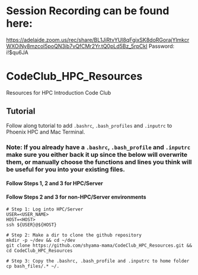 # Session Recording can be found here:
https://adelaide.zoom.us/rec/share/BL1JiRtvYUl8qFgixSK8doRGorajYlmkcrWXOiNy8mzcol5poQN3ib7vQfCMr2Yr.tQ0pLd5Bz_5rpCkI
Password: i!$qu6JA

# CodeClub_HPC_Resources
Resources for HPC Introduction Code Club

## Tutorial
Follow along tutorial to add `.bashrc`, `.bash_profiles` and `.inputrc` to Phoenix HPC and Mac Terminal. 

### Note: If you already have a `.bashrc`, `.bash_profile` and `.inputrc` make sure you either back it up since the below will overwrite them, or manually choose the functions and lines you think will be useful for you into your existing files. 

#### Follow Steps 1, 2 and 3 for HPC/Server
#### Follow Steps 2 and 3 for non-HPC/Server environments 

```
# Step 1: Log into HPC/Server 
USER=<USER_NAME>
HOST=<HOST>
ssh ${USER}@${HOST}

# Step 2: Make a dir to clone the github repository 
mkdir -p ~/dev && cd ~/dev 
git clone https://github.com/shyama-mama/CodeClub_HPC_Resources.git && cd CodeClub_HPC_Resources

# Step 3: Copy the .bashrc, .bash_profile and .inputrc to home folder
cp bash_files/.* ~/.
```
